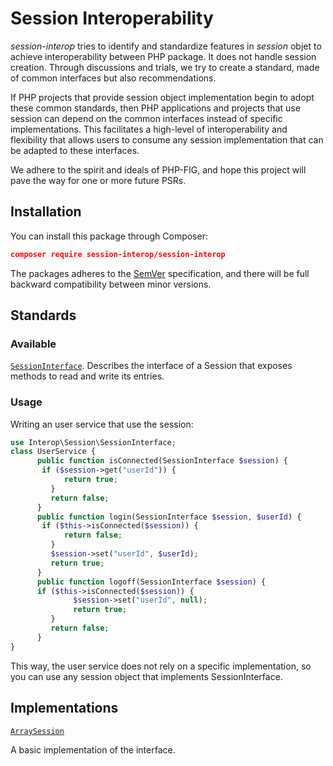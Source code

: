 # Session Interoperability

*session-interop* tries to identify and standardize features in *session* objet to achieve interoperability between PHP package. It does not handle session creation.
Through discussions and trials, we try to create a standard, made of common interfaces but also recommendations.

If PHP projects that provide session object implementation begin to adopt these common standards, then PHP applications and projects that use session can depend on the common interfaces instead of specific implementations. This facilitates a high-level of interoperability and flexibility that allows users to consume any session implementation that can be adapted to these interfaces.

We adhere to the spirit and ideals of PHP-FIG, and hope this project will pave the way for one or more future PSRs.

## Installation

You can install this package through Composer:

```json
composer require session-interop/session-interop
```
The packages adheres to the [SemVer](http://semver.org/) specification, and there will be full backward compatibility between minor versions.

## Standards

### Available

[`SessionInterface`](src/Interop/Session/SessionInterface.php).
Describes the interface of a Session that exposes methods to read and write its entries.

### Usage

Writing an user service that use the session:

```php
use Interop\Session\SessionInterface;
class UserService {
      public function isConnected(SessionInterface $session) {
       if ($session->get("userId")) {
	     	return true;
	     }
	     return false;
      }
      public function login(SessionInterface $session, $userId) {
       if ($this->isConnected($session)) {
	     	return false;
	     }
	     $session->set("userId", $userId);
	     return true;
      }
      public function logoff(SessionInterface $session) {
      if ($this->isConnected($session)) {
	     	  $session->set("userId", null);
		      return true;
	     }
	     return false;
      }
}
```

This way, the user service does not rely on a specific implementation, so you can use any session object that implements SessionInterface.

## Implementations

[`ArraySession`](https://github.com/session-interop/utils.session)

A basic implementation of the interface.
